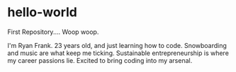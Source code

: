 # hello-world
First Repository.... Woop woop.

I'm Ryan Frank. 23 years old, and just learning how to code. Snowboarding and music are what keep me ticking. Sustainable entrepreneurship is where my career passions lie. Excited to bring coding into my arsenal. 
